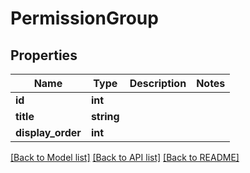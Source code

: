 # PermissionGroup

## Properties
Name | Type | Description | Notes
------------ | ------------- | ------------- | -------------
**id** | **int** |  | 
**title** | **string** |  | 
**display_order** | **int** |  | 

[[Back to Model list]](../../README.md#documentation-for-models) [[Back to API list]](../../README.md#documentation-for-api-endpoints) [[Back to README]](../../README.md)

